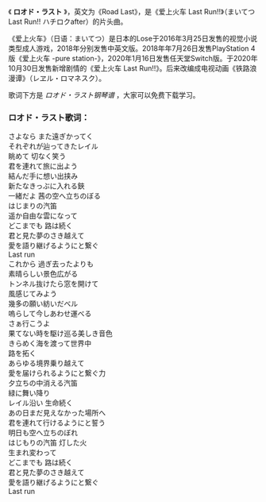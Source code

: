 

《 **ロオド・ラスト** 》，英文为《Road Last》，是《爱上火车 Last Run!!》（まいてつ Last Run!!
ハチロクafter）的片头曲。

《爱上火车》（日语：まいてつ）是日本的Lose于2016年3月25日发售的视觉小说类型成人游戏，2018年分别发售中英文版。2018年年7月26日发售PlayStation
4版《爱上火车 -pure station-》，2020年1月16日发售任天堂Switch版。于2020年10月30日发售新增剧情的《爱上火车 Last
Run!!》。后来改编成电视动画《铁路浪漫谭》（レヱル・ロマネスク）。

歌词下方是 _ロオド・ラスト钢琴谱_ ，大家可以免费下载学习。

### ロオド・ラスト歌词：

さよなら また遠ぎかってく  
それぞれが辿ってきたレイル  
眺めて 切なく笑う  
君を連れて旅に出よう  
結んだ手に想い出挟み  
新たなきっぶに入れる鋏  
一緒だよ 茜の空へ立ちのぼる  
はじまりの汽笛  
遥か自由な雲になって  
どこまでも 路は続く  
君と見た夢のさき越えて  
愛を語り継げるようにと繋ぐ  
Last run  
これから 過ぎ去ったよりも  
素晴らしい景色広がる  
トンネル抜けたら窓を開けて  
風感じてみよう  
幾多の願い紡いだべル  
嗚らして今しあわせ運べる  
さぁ行こうよ  
果てない時を駆け巡る美しき音色  
きらめく海を渡って世界中  
路を拓く  
あらゆる境界乗り越えて  
愛を届けられるようにと繋ぐ力  
夕立ちの中消える汽笛  
緑に舞い降り  
レイル沿い 生命続く  
あの日まだ見えなかった場所へ  
君を連れて行けるようにと誓う  
明日も空へ立ちのぼれ  
はじもりの汽笛 灯した火  
生まれ変わって  
どこまでも 路は続く  
君と見た夢のさき越えて  
愛を語り継げるようにと繋ぐ  
Last run

